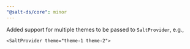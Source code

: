 ```yaml
---
"@salt-ds/core": minor
---
```


Added support for multiple themes to be passed to `SaltProvider`, e.g.,

```
<SaltProvider theme="theme-1 theme-2">
```
